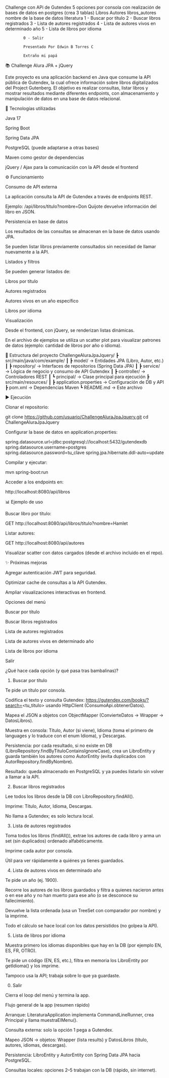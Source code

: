 Challenge con APi de Gutendex 
5 opciones por consola con realización de bases de datos en postgres (crea 3 tablas) 
Libros
Autores
libros_autores
nombre de la base de datos literatura
            1 - Buscar por título
            2 - Buscar libros registrados
            3 - Lista de autores registrados
            4 - Lista de autores vivos en determinado año
            5 - Lista de libros por idioma
            
            0 - Salir

            Presentado Por Edwin B Torres C

            Extraño mi papá


📚 Challenge Alura JPA + jQuery

Este proyecto es una aplicación backend en Java que consume la API pública de Gutendex, la cual ofrece información sobre libros digitalizados del Project Gutenberg.
El objetivo es realizar consultas, listar libros y mostrar resultados mediante diferentes endpoints, con almacenamiento y manipulación de datos en una base de datos relacional.

🚀 Tecnologías utilizadas

Java 17

Spring Boot

Spring Data JPA

PostgreSQL (puede adaptarse a otras bases)

Maven como gestor de dependencias

jQuery / Ajax para la comunicación con la API desde el frontend

⚙️ Funcionamiento

Consumo de API externa

La aplicación consulta la API de Gutendex a través de endpoints REST.

Ejemplo: /api/libros/titulo?nombre=Don Quijote devuelve información del libro en JSON.

Persistencia en base de datos

Los resultados de las consultas se almacenan en la base de datos usando JPA.

Se pueden listar libros previamente consultados sin necesidad de llamar nuevamente a la API.

Listados y filtros

Se pueden generar listados de:

Libros por título

Autores registrados

Autores vivos en un año específico

Libros por idioma

Visualización

Desde el frontend, con jQuery, se renderizan listas dinámicas.

En el archivo de ejemplos se utiliza un scatter plot para visualizar patrones de datos (ejemplo: cantidad de libros por año o idioma).

📂 Estructura del proyecto
ChallengeAluraJpaJquery/
 ┣ src/main/java/com/example/
 ┃ ┣ model/        → Entidades JPA (Libro, Autor, etc.)
 ┃ ┣ repository/   → Interfaces de repositorios (Spring Data JPA)
 ┃ ┣ service/      → Lógica de negocio y consumo de API Gutendex
 ┃ ┣ controller/   → Controladores REST
 ┃ ┗ principal/    → Clase principal para ejecución
 ┣ src/main/resources/
 ┃ ┣ application.properties → Configuración de DB y API
 ┣ pom.xml         → Dependencias Maven
 ┗ README.md       → Este archivo

▶️ Ejecución

Clonar el repositorio:

git clone https://github.com/usuario/ChallengeAluraJpaJquery.git
cd ChallengeAluraJpaJquery


Configurar la base de datos en application.properties:

spring.datasource.url=jdbc:postgresql://localhost:5432/gutendexdb
spring.datasource.username=postgres
spring.datasource.password=tu_clave
spring.jpa.hibernate.ddl-auto=update


Compilar y ejecutar:

mvn spring-boot:run


Acceder a los endpoints en:

http://localhost:8080/api/libros

📊 Ejemplo de uso

Buscar libro por título:

GET http://localhost:8080/api/libros/titulo?nombre=Hamlet


Listar autores:

GET http://localhost:8080/api/autores


Visualizar scatter con datos cargados (desde el archivo incluido en el repo).

✨ Próximas mejoras

Agregar autenticación JWT para seguridad.

Optimizar cache de consultas a la API Gutendex.

Ampliar visualizaciones interactivas en frontend.

Opciones del menú

Buscar por título

Buscar libros registrados

Lista de autores registrados

Lista de autores vivos en determinado año

Lista de libros por idioma

Salir

¿Qué hace cada opción (y qué pasa tras bambalinas)?

1) Buscar por título

Te pide un título por consola.

Codifica el texto y consulta Gutendex: https://gutendex.com/books/?search=<tu_titulo> usando HttpClient (ConsumoApi.obtenerDatos).

Mapea el JSON a objetos con ObjectMapper (ConvierteDatos → Wrapper → DatosLibros).

Muestra en consola: Título, Autor (si viene), Idioma (toma el primero de languages y lo traduce con el enum Idioma), y Descargas.

Persistencia: por cada resultado, si no existe en DB (LibroRepository.findByTituloContainsIgnoreCase), crea un LibroEntity y guarda también los autores como AutorEntity (evita duplicados con AutorRepository.findByNombre).

Resultado: queda almacenado en PostgreSQL y ya puedes listarlo sin volver a llamar a la API.

2) Buscar libros registrados

Lee todos los libros desde la DB con LibroRepository.findAll().

Imprime: Título, Autor, Idioma, Descargas.

No llama a Gutendex; es solo lectura local.

3) Lista de autores registrados

Toma todos los libros (findAll()), extrae los autores de cada libro y arma un set (sin duplicados) ordenado alfabéticamente.

Imprime cada autor por consola.

Útil para ver rápidamente a quiénes ya tienes guardados.

4) Lista de autores vivos en determinado año

Te pide un año (ej. 1900).

Recorre los autores de los libros guardados y filtra a quienes nacieron antes o en ese año y no han muerto para ese año (o se desconoce su fallecimiento).

Devuelve la lista ordenada (usa un TreeSet con comparador por nombre) y la imprime.

Todo el cálculo se hace local con los datos persistidos (no golpea la API).

5) Lista de libros por idioma

Muestra primero los idiomas disponibles que hay en la DB (por ejemplo EN, ES, FR, OTRO).

Te pide un código (EN, ES, etc.), filtra en memoria los LibroEntity por getIdioma() y los imprime.

Tampoco usa la API; trabaja sobre lo que ya guardaste.

0) Salir

Cierra el loop del menú y termina la app.

Flujo general de la app (resumen rápido)

Arranque: LiteraturaApplication implementa CommandLineRunner, crea Principal y llama muestraElMenu().

Consulta externa: solo la opción 1 pega a Gutendex.

Mapeo JSON → objetos: Wrapper (lista results) y DatosLibros (título, autores, idiomas, descargas).

Persistencia: LibroEntity y AutorEntity con Spring Data JPA hacia PostgreSQL.

Consultas locales: opciones 2–5 trabajan con la DB (rápido, sin internet).

